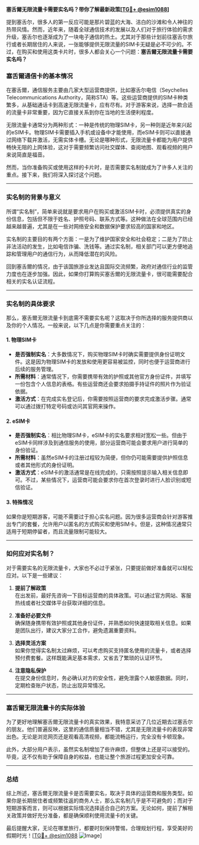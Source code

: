 **塞舌爾无限流量卡需要实名吗？带你了解最新政策[[TG💪+ @esim1088](https://t.me/s/esim1088)]**

提到塞舌尔，很多人的第一反应可能是那片碧蓝的大海、洁白的沙滩和令人神往的热带风情。然而，近年来，随着全球通信技术的发展以及人们对于旅行体验的需求升级，塞舌尔也逐渐成为了一块电子通信的热土。尤其对于那些计划前往塞舌尔旅行或者长期居住的人来说，一张能够提供无限流量的SIM卡无疑是必不可少的。不过，在购买和使用这类卡片时，很多人都会关心一个问题：**塞舌爾无限流量卡需要实名吗？**

### 塞舌爾通信卡的基本情况

在塞舌爾，通信服务主要由几家大型运营商提供，比如塞舌尔电信（Seychelles Telecommunications Authority，简称STA）等。这些运营商提供的SIM卡种类繁多，从基础通话卡到高速无限流量卡，应有尽有。对于游客来说，选择一款合适的流量卡非常重要，因为它直接关系到你在当地的生活便利程度。

无限流量卡通常分为两种形式：一种是传统的物理SIM卡，另一种则是近年来兴起的eSIM卡。物理SIM卡需要插入手机或设备中才能使用，而eSIM卡则可以直接通过网络下载并激活，无需实体卡槽。无论是哪种形式，无限流量卡都能为用户提供畅快无阻的上网体验，这对于需要频繁访问社交媒体、查阅地图、观看视频的用户来说简直是福音。

然而，当你准备购买或使用这样的卡片时，是否需要实名制就成为了许多人关注的重点。接下来，我们将深入探讨这个问题。

---

### 实名制的背景与意义

所谓“实名制”，简单来说就是要求用户在购买或激活SIM卡时，必须提供真实的身份信息，包括但不限于姓名、护照号码、联系方式等。这种做法在全球范围内已经越来越普遍，尤其是在一些对网络安全和数据保护要求较高的国家和地区。

实名制的主要目的有两个方面：一是为了维护国家安全和社会稳定；二是为了防止非法活动的发生，比如电信诈骗、洗钱等。通过实名制，相关部门可以更方便地追踪和管理用户的通信行为，从而降低潜在的风险。

回到塞舌爾的情况，由于该国旅游业发达且国际交流频繁，政府对通信行业的监管力度也在逐步加强。因此，如果你打算购买塞舌爾的无限流量卡，很可能需要配合相关的实名认证流程。

---

### 实名制的具体要求

那么，塞舌爾无限流量卡到底需不需要实名呢？这取决于你所选择的服务提供商以及你的个人情况。一般来说，以下几点是你需要重点关注的：

#### 1. **物理SIM卡**
   - **是否强制实名**：大多数情况下，购买物理SIM卡时确实需要提供身份证明文件。这是因为物理SIM卡的发放和使用更容易被监控，同时也便于运营商进行后续的服务管理。
   - **所需材料**：通常情况下，你需要携带有效的护照或其他官方身份证件，并填写一份包含个人信息的表格。有些运营商还会要求拍摄手持证件的照片作为验证依据。
   - **激活方式**：在完成实名登记后，你需要按照运营商的要求完成激活步骤。通常可以通过拨打特定号码或访问其官网来操作。

#### 2. **eSIM卡**
   - **是否强制实名**：相比物理SIM卡，eSIM卡的实名要求相对宽松一些。但由于eSIM卡同样涉及到通信服务的使用，部分运营商可能会要求用户进行简单的身份验证。
   - **所需材料**：虽然eSIM卡的注册过程较为简便，但你仍可能需要提供护照信息或者其他形式的身份证明。
   - **激活方式**：eSIM卡的激活通常是在线完成的，只需按照提示输入相关信息即可。不过，某些情况下，运营商可能会要求你在首次登录时进行人脸识别或短信验证。

#### 3. **特殊情况**
   如果你是短期游客，可能不需要过于担心实名问题。因为很多运营商会针对游客推出专门的套餐，允许用户以匿名的方式购买和使用SIM卡。但是，这种情况通常只适用于短期停留者，而且流量限制可能较大。

---

### 如何应对实名制？

对于需要实名的无限流量卡，大家也不必过于紧张，只要提前做好准备就可以轻松应对。以下是一些建议：

1. **提前了解政策**  
   在出发前，最好先咨询一下目标运营商的具体政策。可以通过官方网站、客服热线或者社交媒体平台获取详细的信息。

2. **准备好必要文件**  
   确保随身携带有效护照或其他身份证件，并熟悉如何快速提取相关信息。如果是团队出行，建议大家分工合作，避免遗漏重要资料。

3. **选择灵活方案**  
   如果你觉得实名制太过麻烦，可以考虑购买支持匿名使用的流量卡，或者选择预付费套餐。这样既能满足基本需求，又省去了繁琐的认证环节。

4. **注意隐私保护**  
   在提交身份信息时，务必确认对方的安全性，避免泄露个人敏感数据。同时，定期检查账户状态，防止出现异常情况。

---

### 塞舌爾无限流量卡的实际体验

为了更好地理解塞舌爾无限流量卡的真实效果，我特意采访了几位近期去过塞舌尔的朋友。他们普遍反映，这里的通信质量相当不错，尤其是无限流量卡的表现非常出色。无论是浏览网页还是观看高清视频，都能流畅运行，完全没有卡顿现象。

此外，大部分用户表示，虽然实名制增加了些许麻烦，但整体上还是可以接受的。毕竟，这不仅有助于保障自身的权益，也能让整个旅游过程更加安全可靠。

---

### 总结

综上所述，塞舌爾无限流量卡是否需要实名，取决于具体的运营商和服务类型。如果你是长期居住者或频繁往返的商务人士，那么实名制几乎是不可避免的；而对于短期游客而言，则可以根据实际情况选择适合自己的方案。无论如何，提前了解相关政策并做好充分准备，都是确保顺利使用流量卡的关键。

最后提醒大家，无论在哪里旅行，都要时刻保持警惕，合理规划行程，享受美好的假期时光！[[TG💪+ @esim1088](https://t.me/s/esim1088) ![Image](https://i.postimg.cc/4NQfJmqS/Snipaste-2025-05-13-00-14-12.png)]